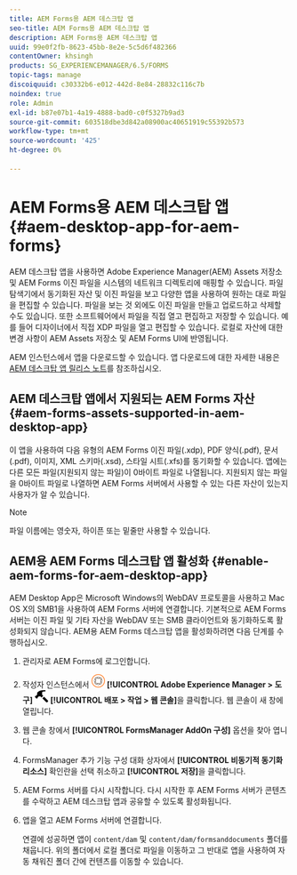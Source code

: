 ```yaml
---
title: AEM Forms용 AEM 데스크탑 앱
seo-title: AEM Forms용 AEM 데스크탑 앱
description: AEM Forms용 AEM 데스크탑 앱
uuid: 99e0f2fb-8623-45bb-8e2e-5c5d6f482366
contentOwner: khsingh
products: SG_EXPERIENCEMANAGER/6.5/FORMS
topic-tags: manage
discoiquuid: c30332b6-e012-442d-8e84-28832c116c7b
noindex: true
role: Admin
exl-id: b87e07b1-4a19-4888-bad0-c0f5327b9ad3
source-git-commit: 603518dbe3d842a08900ac40651919c55392b573
workflow-type: tm+mt
source-wordcount: '425'
ht-degree: 0%

---
```


# AEM Forms용 AEM 데스크탑 앱 {#aem-desktop-app-for-aem-forms}

AEM 데스크탑 앱을 사용하면 Adobe Experience Manager(AEM) Assets 저장소 및 AEM Forms 이진 파일을 시스템의 네트워크 디렉토리에 매핑할 수 있습니다. 파일 탐색기에서 동기화된 자산 및 이진 파일을 보고 다양한 앱을 사용하여 원하는 대로 파일을 편집할 수 있습니다. 파일을 보는 것 외에도 이진 파일을 만들고 업로드하고 삭제할 수도 있습니다. 또한 소프트웨어에서 파일을 직접 열고 편집하고 저장할 수 있습니다. 예를 들어 디자이너에서 직접 XDP 파일을 열고 편집할 수 있습니다. 로컬로 자산에 대한 변경 사항이 AEM Assets 저장소 및 AEM Forms UI에 반영됩니다.

AEM 인스턴스에서 앱을 다운로드할 수 있습니다. 앱 다운로드에 대한 자세한 내용은 [AEM 데스크탑 앱 릴리스 노트](https://helpx.adobe.com/experience-manager/desktop-app/release-notes.html)를 참조하십시오.

## AEM 데스크탑 앱에서 지원되는 AEM Forms 자산 {#aem-forms-assets-supported-in-aem-desktop-app}

이 앱을 사용하여 다음 유형의 AEM Forms 이진 파일(.xdp), PDF 양식(.pdf), 문서(.pdf), 이미지, XML 스키마(.xsd), 스타일 시트(.xfs)를 동기화할 수 있습니다. 앱에는 다른 모든 파일(지원되지 않는 파일)이 0바이트 파일로 나열됩니다. 지원되지 않는 파일을 0바이트 파일로 나열하면 AEM Forms 서버에서 사용할 수 있는 다른 자산이 있는지 사용자가 알 수 있습니다.

>[!NOTE]
>
>파일 이름에는 영숫자, 하이픈 또는 밑줄만 사용할 수 있습니다.

## AEM용 AEM Forms 데스크탑 앱 활성화 {#enable-aem-forms-for-aem-desktop-app}

AEM Desktop App은 Microsoft Windows의 WebDAV 프로토콜을 사용하고 Mac OS X의 SMB1을 사용하여 AEM Forms 서버에 연결합니다. 기본적으로 AEM Forms 서버는 이진 파일 및 기타 자산을 WebDAV 또는 SMB 클라이언트와 동기화하도록 활성화되지 않습니다. AEM용 AEM Forms 데스크탑 앱을 활성화하려면 다음 단계를 수행하십시오.

1. 관리자로 AEM Forms에 로그인합니다.
1. 작성자 인스턴스에서 ![adobeexperiencemanager](assets/adobeexperiencemanager.png) **[!UICONTROL Adobe Experience Manager > 도구]** ![햄머](assets/hammer.png) **[!UICONTROL 배포 > 작업 > 웹 콘솔]**&#x200B;을 클릭합니다. 웹 콘솔이 새 창에 열립니다.
1. 웹 콘솔 창에서 **[!UICONTROL FormsManager AddOn 구성]** 옵션을 찾아 엽니다.
1. FormsManager 추가 기능 구성 대화 상자에서 **[!UICONTROL 비동기적 동기화 리소스]** 확인란을 선택 취소하고 **[!UICONTROL 저장]**&#x200B;을 클릭합니다.
1. AEM Forms 서버를 다시 시작합니다. 다시 시작한 후 AEM Forms 서버가 콘텐츠를 수락하고 AEM 데스크탑 앱과 공유할 수 있도록 활성화됩니다.
1. 앱을 열고 AEM Forms 서버에 연결합니다.

   연결에 성공하면 앱이 `content/dam` 및 `content/dam/formsanddocuments` 폴더를 채웁니다. 위의 폴더에서 로컬 폴더로 파일을 이동하고 그 반대로 앱을 사용하여 자동 채워진 폴더 간에 컨텐츠를 이동할 수 있습니다.
